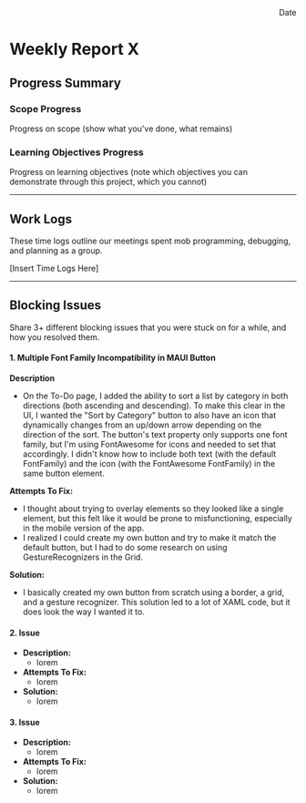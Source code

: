 <div style="text-align: right"> Date </div>

# Weekly Report X

## Progress Summary
### Scope Progress
Progress on scope (show what you've done, what remains)

### Learning Objectives Progress
Progress on learning objectives (note which objectives you can demonstrate through this project, which you cannot)

---

## Work Logs
These time logs outline our meetings spent mob programming, debugging, and planning as a group.

[Insert Time Logs Here]

---
## Blocking Issues
Share 3+ different blocking issues that you were stuck on for a while, and how you resolved them.

#### 1. Multiple Font Family Incompatibility in MAUI Button
**Description** 
  - On the To-Do page, I added the ability to sort a list by category in both directions (both ascending and descending). To make this clear in the UI, I wanted the "Sort by Category" button to also have an icon that dynamically changes from an up/down arrow depending on the direction of the sort. The button's text property only supports one font family, but I'm using FontAwesome for icons and needed to set that accordingly. I didn't know how to include both text (with the default FontFamily) and the icon (with the FontAwesome FontFamily) in the same button element.

**Attempts To Fix:**
  - I thought about trying to overlay elements so they looked like a single element, but this felt like it would be prone to misfunctioning, especially in the mobile version of the app.
  - I realized I could create my own button and try to make it match the default button, but I had to do some research on using GestureRecognizers in the Grid.
 
**Solution:**
  - I basically created my own button from scratch using a border, a grid, and a gesture recognizer. This solution led to a lot of XAML code, but it does look the way I wanted it to.

#### 2. Issue
* **Description:** 
  - lorem
* **Attempts To Fix:**
  - lorem 
* **Solution:**
  - lorem

#### 3. Issue
* **Description:** 
  - lorem
* **Attempts To Fix:**
  - lorem 
* **Solution:**
  - lorem